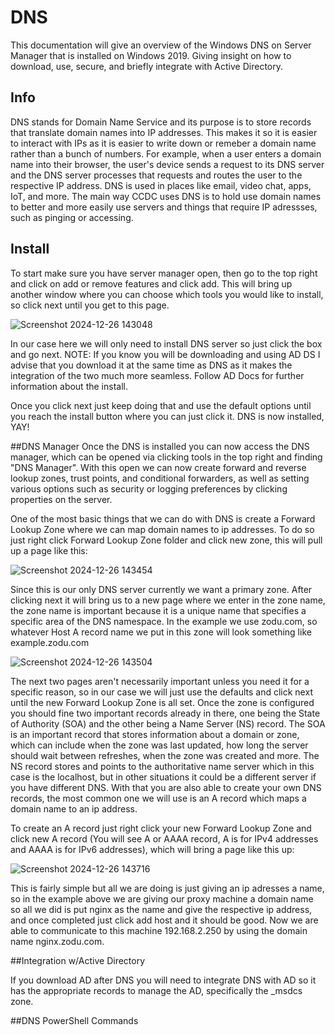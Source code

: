 # DNS 
This documentation will give an overview of the Windows DNS on Server Manager that is installed on Windows 2019. Giving insight on how to download, use, secure, and briefly integrate with Active Directory.

## Info
DNS stands for Domain Name Service and its purpose is to store records that translate domain names into IP addresses. This makes it so it is easier to interact with IPs as it is easier to write down or remeber a domain name rather than a bunch of numbers. For example, when a user enters a domain name into their browser, the user's device sends a request to its DNS server and the DNS server processes that requests and routes the user to the respective IP address. DNS is used in places like email, video chat, apps, IoT, and more. The main way CCDC uses DNS is to hold use domain names to better and more easily use servers and things that require IP adressses, such as pinging or accessing. 

## Install
To start make sure you have server manager open, then go to the top right and click on add or remove features and click add. This will bring up another window where you can choose which tools you would like to install, so click next until you get to this page.


![Screenshot 2024-12-26 143048](https://github.com/user-attachments/assets/bb343c50-7c72-4868-9d30-f5038cb23f5c)

In our case here we will only need to install DNS server so just click the box and go next. NOTE: If you know you will be downloading and using AD DS I advise that you download it at the same time as DNS as it makes the integration of the two much more seamless. Follow AD Docs for further information about the install.

Once you click next just keep doing that and use the default options until you reach the install button where you can just click it. DNS is now installed, YAY!

##DNS Manager
Once the DNS is installed you can now access the DNS manager, which can be opened via clicking tools in the top right and finding "DNS Manager". With this open we can now create forward and reverse lookup zones, trust points, and conditional forwarders, as well as setting various options such as security or logging preferences by clicking properties on the server.

One of the most basic things that we can do with DNS is create a Forward Lookup Zone where we can map domain names to ip addresses. To do so just right click Forward Lookup Zone folder and click new zone, this will pull up a page like this:

![Screenshot 2024-12-26 143454](https://github.com/user-attachments/assets/0229fe46-0d50-4530-a630-f1bb21d36cbd)

Since this is our only DNS server currently we want a primary zone. After clicking next it will bring us to a new page where we enter in the zone name, the zone name is important because it is a unique name that specifies a specific area of the DNS namespace. In the example we use zodu.com, so whatever Host A record name we put in this zone will look something like example.zodu.com

![Screenshot 2024-12-26 143504](https://github.com/user-attachments/assets/17d7cea1-b3f7-48eb-b012-464b466a91d7)

The next two pages aren't necessarily important unless you need it for a specific reason, so in our case we will just use the defaults and click next until the new Forward Lookup Zone is all set. Once the zone is configured you should fine two important records already in there, one being the State of Authority (SOA) and the other being a Name Server (NS) record. The SOA is an important record that stores information about a domain or zone, which can include when the zone was last updated, how long the server should wait between refreshes, when the zone was created and more. The NS record stores and points to the authoritative name server which in this case is the localhost, but in other situations it could be a different server if you have different DNS. With that you are also able to create your own DNS records, the most common one we will use is an A record which maps a domain name to an ip address. 

To create an A record just right click your new Forward Lookup Zone and click new A record (You will see A or AAAA record, A is for IPv4 addresses and AAAA is for IPv6 addresses), which will bring a page like this up:

![Screenshot 2024-12-26 143716](https://github.com/user-attachments/assets/c7eb1896-2147-4a11-89c5-8630889d597a)

This is fairly simple but all we are doing is just giving an ip adresses a name, so in the example above we are giving our proxy machine a domain name so all we did is put nginx as the name and give the respective ip address, and once completed just click add host and it should be good. Now we are able to communicate to this machine 192.168.2.250 by using the domain name nginx.zodu.com. 

##Integration w/Active Directory

If you download AD after DNS you will need to integrate DNS with AD so it has the appropriate records to manage the AD, specifically the _msdcs zone. 

##DNS PowerShell Commands


